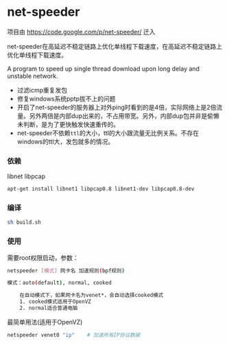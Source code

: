 # net-speeder

项目由 https://code.google.com/p/net-speeder/ 迁入

net-speeder在高延迟不稳定链路上优化单线程下载速度，在高延迟不稳定链路上优化单线程下载速度。

A program to speed up single thread download upon long delay and unstable network.

* 过滤icmp重复发包
* 修复windows系统pptp拔不上的问题
* 开启了net-speeder的服务器上对外ping时看到的是4倍，实际网络上是2倍流量。另外两倍是内部dup出来的，不占用带宽。另外，内部dup包并非是偷懒未判断，是为了更快触发快速重传的。
* net-speeder不依赖`ttl`的大小，ttl的大小跟流量无比例关系。不存在windows的ttl大，发包就多的情况。

### 依赖

libnet libpcap

```bash
apt-get install libnet1 libpcap0.8 libnet1-dev libpcap0.8-dev
```

### 编译

```bash
sh build.sh
```

### 使用

需要root权限启动，参数：

```bash
netspeeder [模式] 网卡名 加速规则(bpf规则)

模式：auto(default), normal, cooked

	在自动模式下，如果网卡名为venet*，会自动选择cooked模式
	1. cooked模式适用于OpenVZ
	2. normal适合普通电脑
```

最简单用法(适用于OpenVZ)
```bash
netspeeder venet0 "ip"    # 加速所有IP协议数据
```
